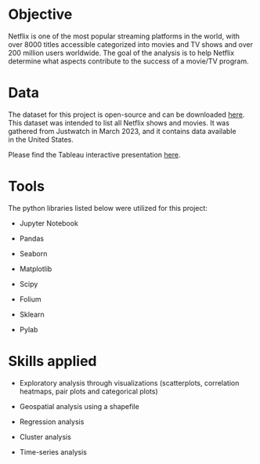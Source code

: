 # Objective
Netflix is one of the most popular streaming platforms in the world, with over 8000 titles accessible categorized into movies and TV shows and over 200 million users worldwide.
The goal of the analysis is to help Netflix determine what aspects contribute to the success of a movie/TV program.
# Data
The dataset for this project is open-source and can be downloaded [here](https://www.kaggle.com/datasets/dgoenrique/netflix-movies-and-tv-shows).
This dataset was intended to list all Netflix shows and movies. It was gathered from Justwatch in March 2023, and it contains data available in the United States.

Please find the Tableau interactive presentation [here](https://public.tableau.com/app/profile/francesca.d.angelo6034/viz/Netflixstoryboard/NetflixStoryboard).

# Tools
The python libraries listed below were utilized for this project:
- Jupyter Notebook
* Pandas
+ Seaborn
- Matplotlib
* Scipy
+ Folium
- Sklearn
* Pylab
# Skills applied
+ Exploratory analysis through visualizations (scatterplots, correlation heatmaps, pair plots and categorical plots)
* Geospatial analysis using a shapefile
- Regression analysis
* Cluster analysis
+ Time-series analysis
